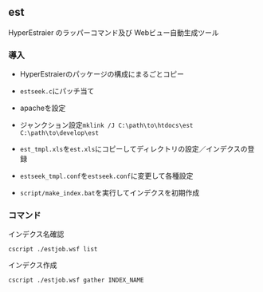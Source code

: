 
## est

HyperEstraier のラッパーコマンド及び Webビュー自動生成ツール

### 導入

 - HyperEstraierのパッケージの構成にまるごとコピー
 - ``estseek.c``にパッチ当て
 - apacheを設定
 - ジャンクション設定``mklink /J C:\path\to\htdocs\est C:\path\to\develop\est``

 - ``est_tmpl.xls``を``est.xls``にコピーしてディレクトリの設定／インデクスの登録
 - ``estseek_tmpl.conf``を``estseek.conf``に変更して各種設定
 - ``script/make_index.bat``を実行してインデクスを初期作成

### コマンド

インデクス名確認

    cscript ./estjob.wsf list

インデクス作成

    cscript ./estjob.wsf gather INDEX_NAME

